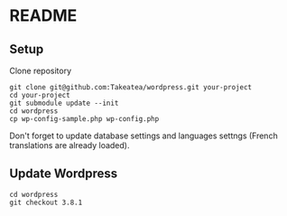 README
======

Setup
-----

Clone repository
```Shell
git clone git@github.com:Takeatea/wordpress.git your-project
cd your-project
git submodule update --init
cd wordpress
cp wp-config-sample.php wp-config.php
```

Don't forget to update database settings and languages settngs (French translations are already loaded).

Update Wordpress
----------------

```Shell
cd wordpress
git checkout 3.8.1
```